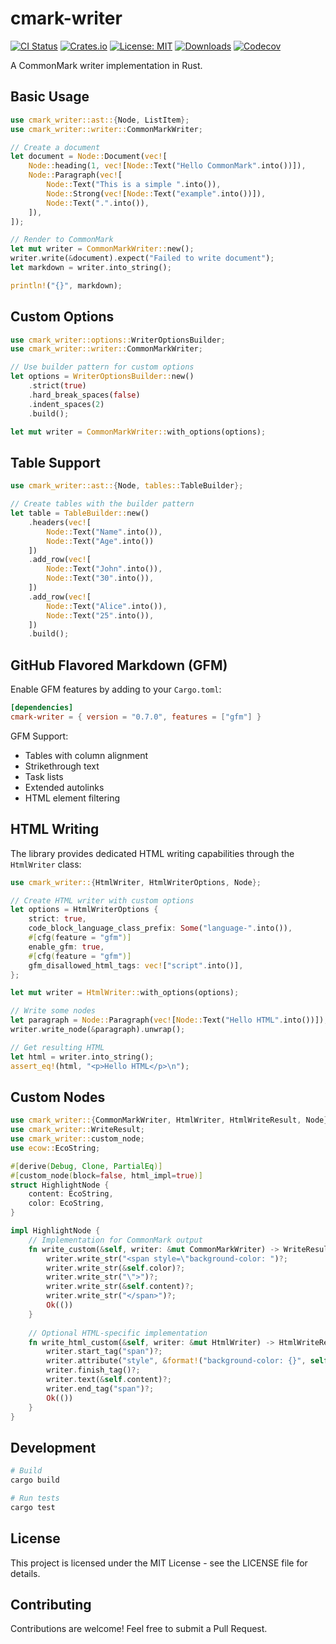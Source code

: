# cmark-writer

[![CI Status](https://github.com/hongjr03/cmark-writer/workflows/CI/badge.svg)](https://github.com/hongjr03/cmark-writer/actions)
[![Crates.io](https://img.shields.io/crates/v/cmark-writer.svg)](https://crates.io/crates/cmark-writer)
[![License: MIT](https://img.shields.io/badge/License-MIT-green.svg)](LICENSE)
[![Downloads](https://img.shields.io/crates/d/cmark-writer.svg)](https://crates.io/crates/cmark-writer)
[![Codecov](https://codecov.io/gh/hongjr03/cmark-writer/branch/master/graph/badge.svg)](https://codecov.io/gh/hongjr03/cmark-writer)

A CommonMark writer implementation in Rust.

## Basic Usage

```rust
use cmark_writer::ast::{Node, ListItem};
use cmark_writer::writer::CommonMarkWriter;

// Create a document
let document = Node::Document(vec![
    Node::heading(1, vec![Node::Text("Hello CommonMark".into())]),
    Node::Paragraph(vec![
        Node::Text("This is a simple ".into()),
        Node::Strong(vec![Node::Text("example".into())]),
        Node::Text(".".into()),
    ]),
]);

// Render to CommonMark
let mut writer = CommonMarkWriter::new();
writer.write(&document).expect("Failed to write document");
let markdown = writer.into_string();

println!("{}", markdown);
```

## Custom Options

```rust
use cmark_writer::options::WriterOptionsBuilder;
use cmark_writer::writer::CommonMarkWriter;

// Use builder pattern for custom options
let options = WriterOptionsBuilder::new()
    .strict(true)
    .hard_break_spaces(false)
    .indent_spaces(2)
    .build();

let mut writer = CommonMarkWriter::with_options(options);
```

## Table Support

```rust
use cmark_writer::ast::{Node, tables::TableBuilder};

// Create tables with the builder pattern
let table = TableBuilder::new()
    .headers(vec![
        Node::Text("Name".into()), 
        Node::Text("Age".into())
    ])
    .add_row(vec![
        Node::Text("John".into()),
        Node::Text("30".into()),
    ])
    .add_row(vec![
        Node::Text("Alice".into()),
        Node::Text("25".into()),
    ])
    .build();
```

## GitHub Flavored Markdown (GFM)

Enable GFM features by adding to your `Cargo.toml`:

```toml
[dependencies]
cmark-writer = { version = "0.7.0", features = ["gfm"] }
```

GFM Support:

- Tables with column alignment
- Strikethrough text
- Task lists
- Extended autolinks
- HTML element filtering

## HTML Writing

The library provides dedicated HTML writing capabilities through the `HtmlWriter` class:

```rust
use cmark_writer::{HtmlWriter, HtmlWriterOptions, Node};

// Create HTML writer with custom options
let options = HtmlWriterOptions {
    strict: true,
    code_block_language_class_prefix: Some("language-".into()),
    #[cfg(feature = "gfm")]
    enable_gfm: true,
    #[cfg(feature = "gfm")]
    gfm_disallowed_html_tags: vec!["script".into()],
};

let mut writer = HtmlWriter::with_options(options);

// Write some nodes
let paragraph = Node::Paragraph(vec![Node::Text("Hello HTML".into())]);
writer.write_node(&paragraph).unwrap();

// Get resulting HTML
let html = writer.into_string();
assert_eq!(html, "<p>Hello HTML</p>\n");
```

## Custom Nodes

```rust
use cmark_writer::{CommonMarkWriter, HtmlWriter, HtmlWriteResult, Node};
use cmark_writer::WriteResult;
use cmark_writer::custom_node;
use ecow::EcoString;

#[derive(Debug, Clone, PartialEq)]
#[custom_node(block=false, html_impl=true)]
struct HighlightNode {
    content: EcoString,
    color: EcoString,
}

impl HighlightNode {
    // Implementation for CommonMark output
    fn write_custom(&self, writer: &mut CommonMarkWriter) -> WriteResult<()> {
        writer.write_str("<span style=\"background-color: ")?;
        writer.write_str(&self.color)?;
        writer.write_str("\">")?;
        writer.write_str(&self.content)?;
        writer.write_str("</span>")?;
        Ok(())
    }
    
    // Optional HTML-specific implementation
    fn write_html_custom(&self, writer: &mut HtmlWriter) -> HtmlWriteResult<()> {
        writer.start_tag("span")?;
        writer.attribute("style", &format!("background-color: {}", self.color))?;
        writer.finish_tag()?;
        writer.text(&self.content)?;
        writer.end_tag("span")?;
        Ok(())
    }
}
```

## Development

```bash
# Build
cargo build

# Run tests
cargo test
```

## License

This project is licensed under the MIT License - see the LICENSE file for details.

## Contributing

Contributions are welcome! Feel free to submit a Pull Request.
